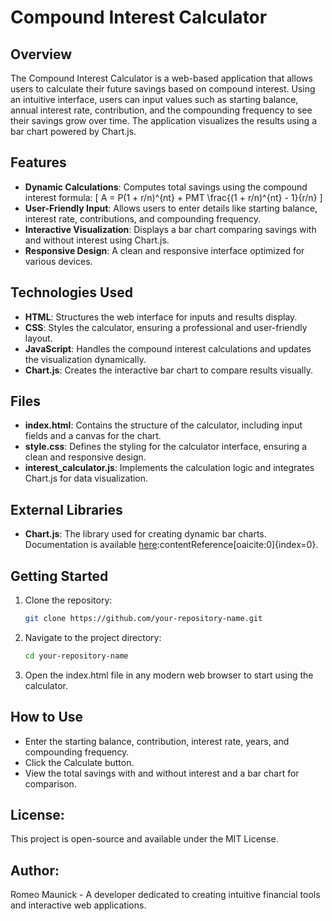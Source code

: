 # Compound Interest Calculator

## Overview
The Compound Interest Calculator is a web-based application that allows users to calculate their future savings based on compound interest. Using an intuitive interface, users can input values such as starting balance, annual interest rate, contribution, and the compounding frequency to see their savings grow over time. The application visualizes the results using a bar chart powered by Chart.js.

## Features
- **Dynamic Calculations**: Computes total savings using the compound interest formula:
  \[
  A = P(1 + r/n)^{nt} + PMT \frac{(1 + r/n)^{nt} - 1}{r/n}
  \]
- **User-Friendly Input**: Allows users to enter details like starting balance, interest rate, contributions, and compounding frequency.
- **Interactive Visualization**: Displays a bar chart comparing savings with and without interest using Chart.js.
- **Responsive Design**: A clean and responsive interface optimized for various devices.

## Technologies Used
- **HTML**: Structures the web interface for inputs and results display.
- **CSS**: Styles the calculator, ensuring a professional and user-friendly layout.
- **JavaScript**: Handles the compound interest calculations and updates the visualization dynamically.
- **Chart.js**: Creates the interactive bar chart to compare results visually.

## Files
- **index.html**: Contains the structure of the calculator, including input fields and a canvas for the chart.
- **style.css**: Defines the styling for the calculator interface, ensuring a clean and responsive design.
- **interest_calculator.js**: Implements the calculation logic and integrates Chart.js for data visualization.

## External Libraries
- **Chart.js**: The library used for creating dynamic bar charts. Documentation is available [here](https://www.chartjs.org/docs/latest/getting-started/)&#8203;:contentReference[oaicite:0]{index=0}.

## Getting Started
1. Clone the repository:
   ```bash
   git clone https://github.com/your-repository-name.git
2. Navigate to the project directory:
   ```bash
   cd your-repository-name
3. Open the index.html file in any modern web browser to start using the calculator.

## How to Use
- Enter the starting balance, contribution, interest rate, years, and compounding frequency.
- Click the Calculate button.
- View the total savings with and without interest and a bar chart for comparison.

## License:
This project is open-source and available under the MIT License.

## Author:
Romeo Maunick - A developer dedicated to creating intuitive financial tools and interactive web applications.



















